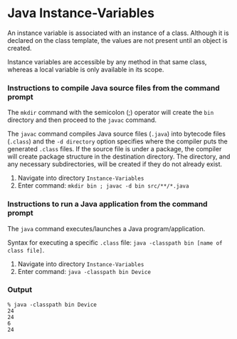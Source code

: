 # Java Instance-Variables

An instance variable is associated with an instance of a class. Although it is declared on the class template, the values are not present until an object is created.

Instance variables are accessible by any method in that same class, whereas a local variable is only available in its scope.

### Instructions to compile Java source files from the command prompt

The `mkdir` command with the semicolon (;) operator will create the `bin` directory and then proceed to the `javac` command.

The `javac` command compiles Java source files (`.java`) into bytecode files (`.class`) and the `-d directory` option specifies where the compiler puts the generated `.class` files. If the source file is under a package, the compiler will create package structure in the destination directory. The directory, and any necessary subdirectories, will be created if they do not already exist.

1. Navigate into directory `Instance-Variables`
2. Enter command: `mkdir bin ; javac -d bin src/**/*.java`


### Instructions to run a Java application from the command prompt

The `java` command executes/launches a Java program/application.

Syntax for executing a specific `.class` file: `java -classpath bin [name of class file]`.

1. Navigate into directory `Instance-Variables`
2. Enter command: `java -classpath bin Device`


### Output

```
% java -classpath bin Device     
24
24
6
24
```
